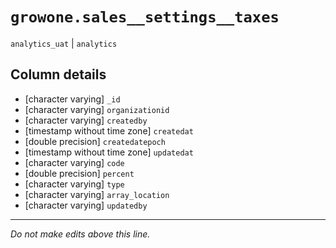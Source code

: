 # `growone.sales__settings__taxes`
`analytics_uat` | `analytics`

## Column details
* [character varying] `_id`
* [character varying] `organizationid`
* [character varying] `createdby`
* [timestamp without time zone] `createdat`
* [double precision] `createdatepoch`
* [timestamp without time zone] `updatedat`
* [character varying] `code`
* [double precision] `percent`
* [character varying] `type`
* [character varying] `array_location`
* [character varying] `updatedby`

-------------------------------------------------------------------------------
*Do not make edits above this line.*

